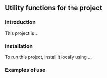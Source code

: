 ## Utility functions for the project

### Introduction

This project is ...

### Installation

To run this project, install it locally using ...

### Examples of use

